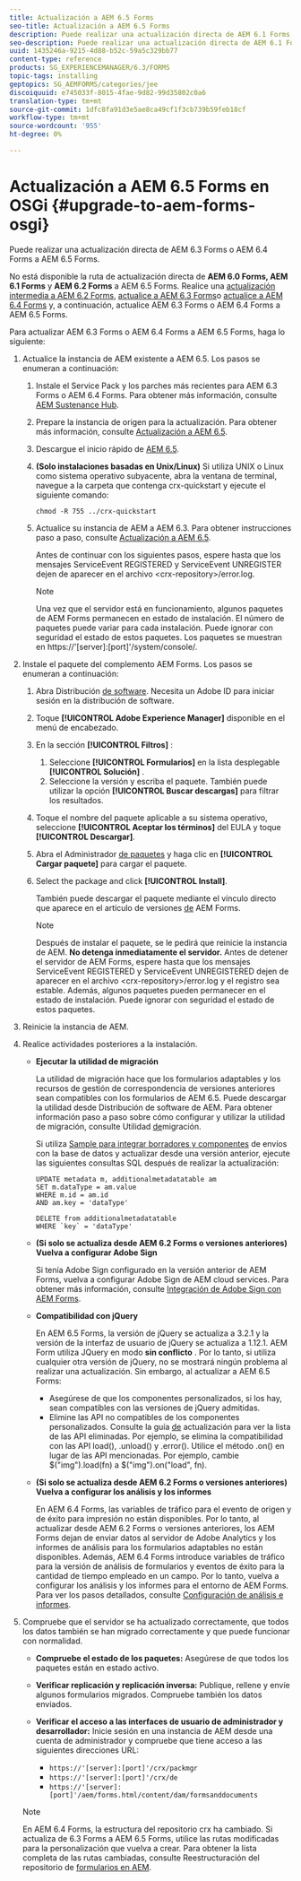 ```yaml
---
title: Actualización a AEM 6.5 Forms
seo-title: Actualización a AEM 6.5 Forms
description: Puede realizar una actualización directa de AEM 6.1 Forms, AEM 6.2 Forms y LiveCycle ES4 SP1 a AEM 6.3 Forms.
seo-description: Puede realizar una actualización directa de AEM 6.1 Forms, AEM 6.2 Forms y LiveCycle ES4 SP1 a AEM 6.3 Forms.
uuid: 1435246a-9215-4d88-b52c-59a5c329bb77
content-type: reference
products: SG_EXPERIENCEMANAGER/6.3/FORMS
topic-tags: installing
geptopics: SG_AEMFORMS/categories/jee
discoiquuid: e745033f-8015-4fae-9d82-99d35802c0a6
translation-type: tm+mt
source-git-commit: 1dfc8fa91d3e5ae8ca49cf1f3cb739b59feb18cf
workflow-type: tm+mt
source-wordcount: '955'
ht-degree: 0%

---
```



# Actualización a AEM 6.5 Forms en OSGi {#upgrade-to-aem-forms-osgi}

Puede realizar una actualización directa de AEM 6.3 Forms o AEM 6.4 Forms a AEM 6.5 Forms.

No está disponible la ruta de actualización directa de **AEM 6.0 Forms, AEM 6.1 Forms** y **AEM 6.2 Forms** a AEM 6.5 Forms. Realice una [actualización intermedia a AEM 6.2 Forms](https://helpx.adobe.com/experience-manager/6-2/forms/using/upgrade.html), [actualice a AEM 6.3 Forms](https://helpx.adobe.com/experience-manager/6-3/forms/using/upgrade.html)o [actualice a AEM 6.4 Forms](/help/forms/using/upgrade.md) y, a continuación, actualice AEM 6.3 Forms o AEM 6.4 Forms a AEM 6.5 Forms.

Para actualizar AEM 6.3 Forms o AEM 6.4 Forms a AEM 6.5 Forms, haga lo siguiente:

1. Actualice la instancia de AEM existente a AEM 6.5. Los pasos se enumeran a continuación:

   1. Instale el Service Pack y los parches más recientes para AEM 6.3 Forms o AEM 6.4 Forms. Para obtener más información, consulte [AEM Sustenance Hub](https://helpx.adobe.com/es/experience-manager/aem-releases-updates.html).
   1. Prepare la instancia de origen para la actualización. Para obtener más información, consulte [Actualización a AEM 6.5](/help/sites-deploying/upgrade.md).
   1. Descargue el inicio rápido de [AEM 6.5](/help/sites-deploying/deploy.md#getting%20the%20software).
   1. **(Solo instalaciones basadas en Unix/Linux)** Si utiliza UNIX o Linux como sistema operativo subyacente, abra la ventana de terminal, navegue a la carpeta que contenga crx-quickstart y ejecute el siguiente comando:

      `chmod -R 755 ../crx-quickstart`

   1. Actualice su instancia de AEM a AEM 6.3. Para obtener instrucciones paso a paso, consulte [Actualización a AEM 6.5](/help/sites-deploying/upgrade.md).

      Antes de continuar con los siguientes pasos, espere hasta que los mensajes ServiceEvent REGISTERED y ServiceEvent UNREGISTER dejen de aparecer en el archivo &lt;crx-repository>/error.log.

      >[!NOTE]
      >
      >Una vez que el servidor está en funcionamiento, algunos paquetes de AEM Forms permanecen en estado de instalación. El número de paquetes puede variar para cada instalación. Puede ignorar con seguridad el estado de estos paquetes. Los paquetes se muestran en https://&#39;[server]:[port]&#39;/system/console/.

1. Instale el paquete del complemento AEM Forms. Los pasos se enumeran a continuación:

   1. Abra Distribución [de software](https://experience.adobe.com/downloads). Necesita un Adobe ID para iniciar sesión en la distribución de software.
   1. Toque **[!UICONTROL Adobe Experience Manager]** disponible en el menú de encabezado.
   1. En la sección **[!UICONTROL Filtros]** :
      1. Seleccione **[!UICONTROL Formularios]** en la lista desplegable **[!UICONTROL Solución]** .
      1. Seleccione la versión y escriba el paquete. También puede utilizar la opción **[!UICONTROL Buscar descargas]** para filtrar los resultados.
   1. Toque el nombre del paquete aplicable a su sistema operativo, seleccione **[!UICONTROL Aceptar los términos]** del EULA y toque **[!UICONTROL Descargar]**.
   1. Abra el Administrador [de paquetes](https://docs.adobe.com/content/help/en/experience-manager-65/administering/contentmanagement/package-manager.html) y haga clic en **[!UICONTROL Cargar paquete]** para cargar el paquete.
   1. Select the package and click **[!UICONTROL Install]**.

      También puede descargar el paquete mediante el vínculo directo que aparece en el artículo de versiones [de](https://helpx.adobe.com/es/aem-forms/kb/aem-forms-releases.html) AEM Forms.

      >[!NOTE]
      >
      >Después de instalar el paquete, se le pedirá que reinicie la instancia de AEM. **No detenga inmediatamente el servidor.** Antes de detener el servidor de AEM Forms, espere hasta que los mensajes ServiceEvent REGISTERED y ServiceEvent UNREGISTERED dejen de aparecer en el archivo &lt;crx-repository>/error.log y el registro sea estable. Además, algunos paquetes pueden permanecer en el estado de instalación. Puede ignorar con seguridad el estado de estos paquetes.

1. Reinicie la instancia de AEM.

1. Realice actividades posteriores a la instalación.

   * **Ejecutar la utilidad de migración**

      La utilidad de migración hace que los formularios adaptables y los recursos de gestión de correspondencia de versiones anteriores sean compatibles con los formularios de AEM 6.5. Puede descargar la utilidad desde Distribución de software de AEM. Para obtener información paso a paso sobre cómo configurar y utilizar la utilidad de migración, consulte Utilidad [de](../../forms/using/migration-utility.md)migración.

      Si utiliza [Sample para integrar borradores y componentes](https://helpx.adobe.com/experience-manager/6-3/forms/using/integrate-draft-submission-database.html) de envíos con la base de datos y actualizar desde una versión anterior, ejecute las siguientes consultas SQL después de realizar la actualización:

      ```
      UPDATE metadata m, additionalmetadatatable am
      SET m.dataType = am.value
      WHERE m.id = am.id
      AND am.key = 'dataType'
      ```

      ```
      DELETE from additionalmetadatatable
      WHERE `key` = 'dataType'
      ```

   * **(Si solo se actualiza desde AEM 6.2 Forms o versiones anteriores) Vuelva a configurar Adobe Sign**

      Si tenía Adobe Sign configurado en la versión anterior de AEM Forms, vuelva a configurar Adobe Sign de AEM cloud services. Para obtener más información, consulte [Integración de Adobe Sign con AEM Forms](../../forms/using/adobe-sign-integration-adaptive-forms.md).

   * **Compatibilidad con jQuery**

      En AEM 6.5 Forms, la versión de jQuery se actualiza a 3.2.1 y la versión de la interfaz de usuario de jQuery se actualiza a 1.12.1. AEM Form utiliza JQuery en modo **sin conflicto** . Por lo tanto, si utiliza cualquier otra versión de jQuery, no se mostrará ningún problema al realizar una actualización. Sin embargo, al actualizar a AEM 6.5 Forms:

      * Asegúrese de que los componentes personalizados, si los hay, sean compatibles con las versiones de jQuery admitidas.
      * Elimine las API no compatibles de los componentes personalizados. Consulte la guía [de](https://jquery.com/upgrade-guide/3.0/) actualización para ver la lista de las API eliminadas. Por ejemplo, se elimina la compatibilidad con las API load(), .unload() y .error(). Utilice el método .on() en lugar de las API mencionadas. Por ejemplo, cambie $(&quot;img&quot;).load(fn) a $(&quot;img&quot;).on(&quot;load&quot;, fn).
   * **(Si solo se actualiza desde AEM 6.2 Forms o versiones anteriores) Vuelva a configurar los análisis y los informes**

      En AEM 6.4 Forms, las variables de tráfico para el evento de origen y de éxito para impresión no están disponibles. Por lo tanto, al actualizar desde AEM 6.2 Forms o versiones anteriores, los AEM Forms dejan de enviar datos al servidor de Adobe Analytics y los informes de análisis para los formularios adaptables no están disponibles. Además, AEM 6.4 Forms introduce variables de tráfico para la versión de análisis de formularios y eventos de éxito para la cantidad de tiempo empleado en un campo. Por lo tanto, vuelva a configurar los análisis y los informes para el entorno de AEM Forms. Para ver los pasos detallados, consulte [Configuración de análisis e informes](../../forms/using/configure-analytics-forms-documents.md).


1. Compruebe que el servidor se ha actualizado correctamente, que todos los datos también se han migrado correctamente y que puede funcionar con normalidad.

   * **Compruebe el estado de los paquetes:** Asegúrese de que todos los paquetes están en estado activo.
   * **Verificar replicación y replicación inversa:** Publique, rellene y envíe algunos formularios migrados. Compruebe también los datos enviados.
   * **Verificar el acceso a las interfaces de usuario de administrador y desarrollador:** Inicie sesión en una instancia de AEM desde una cuenta de administrador y compruebe que tiene acceso a las siguientes direcciones URL:

      * `https://'[server]:[port]'/crx/packmgr`
      * `https://'[server]:[port]'/crx/de`
      * `https://'[server]:[port]'/aem/forms.html/content/dam/formsanddocuments`

   >[!NOTE]
   En AEM 6.4 Forms, la estructura del repositorio crx ha cambiado. Si actualiza de 6.3 Forms a AEM 6.5 Forms, utilice las rutas modificadas para la personalización que vuelva a crear. Para obtener la lista completa de las rutas cambiadas, consulte Reestructuración del repositorio de [formularios en AEM](/help/sites-deploying/forms-repository-restructuring-in-aem-6-5.md).


